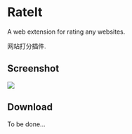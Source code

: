 # RateIt

A web extension for rating any websites.

网站打分插件.



## Screenshot

![](https://wx3.sinaimg.cn/mw1024/8163951ely1fu6a52i8cvj20920eo3yx.jpg)

## Download

To be done...